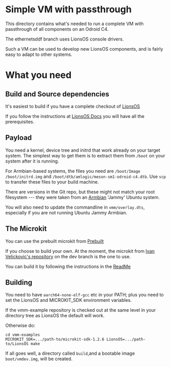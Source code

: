 <!--
     Copyright 2024, UNSW
     SPDX-License-Identifier: CC-BY-SA-4.0
-->

Simple VM with passthrough
================================

This directory contains what's needed to run a complete VM with
passthrough of all components on an Odroid C4.

The ethernetsddf branch uses LionsOS console drivers.

Such a VM can be used to develop new LionsOS components, and is fairly
easy to adapt to other systems.

What you need
================

Build and Source dependencies
-----------------------------

It's easiest to build if you have a complete checkout of
[LionsOS](https://github.com/au-ts/LionsOS)

If you follow the instructions at [LionsOS
Docs](https://lionsos.org/docs/kitty/building/) you will have all the
prerequisites.

Payload
-------

You need a kernel, device tree and initrd that work already on your
target system.  The simplest way to get them is to extract them from
`/boot` on your system after it is running.

For Armbian-based systems, the files you need are `/boot/Image`
`/boot/initrd.img` and `/boot/dtb/amlogic/meson-sm1-odroid-c4.dtb`.
Use `scp` to transfer these files to your build machine.

There are versions in the Git repo, but these might not match your
root filesystem --- they were taken from an [Armbian](https://github.com/armbian/community/releases/download/24.5.0-trunk.168/Armbian_community_24.5.0-trunk.168_Odroidc4_jammy_current_6.6.21_gnome_desktop.img.xz) 'Jammy' Ubuntu
system.

You will also need to update the commandline in `vmm/overlay.dts`,
especially if you are not running Ubuntu Jammy Armbian.

The Microkit
------------

You can use the prebuilt microkit from
[Prebuilt](https://trustworthy.systems/Downloads/microkit/microkit-sdk-dev-7c679ea-linux-x86-64.tar.gz)

If you choose to build your own.  At the moment, 
the microkit from [Ivan Velickovic's
repository](https://github.com/Ivan-Velickovic/microkit) on the dev
branch is the one to use.

You can build it by following
the instructions in the
[ReadMe](https://github.com/Ivan-Velickovic/microkit)

Building
--------

You need to have `aarch64-none-elf-gcc` etc in your PATH; plus you
need to set the LionsOS and MICROKIT_SDK environment variables.

If the vmm-example repository is checked out at the same level in your
directory tree as LionsOS the default will work.

Otherwise do:
```
cd vmm-examples
MICROKIT_SDK=.../path-to/microkit-sdk-1.2.6 LionsOS=.../path-to/LionsOS make
```


If all goes well, a directory called `build`,and a
bootable image `boot/vmdev.img`, will be created.


